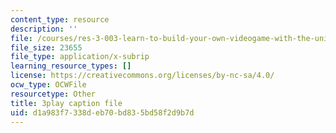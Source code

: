 ```yaml
---
content_type: resource
description: ''
file: /courses/res-3-003-learn-to-build-your-own-videogame-with-the-unity-game-engine-and-microsoft-kinect-january-iap-2017/d1a983f7338deb70bd835bd58f2d9b7d_N4GOV3kzbdo.srt
file_size: 23655
file_type: application/x-subrip
learning_resource_types: []
license: https://creativecommons.org/licenses/by-nc-sa/4.0/
ocw_type: OCWFile
resourcetype: Other
title: 3play caption file
uid: d1a983f7-338d-eb70-bd83-5bd58f2d9b7d
---
```

